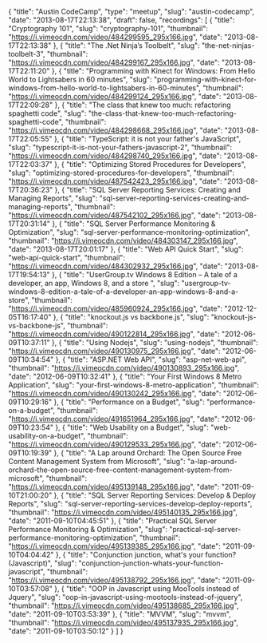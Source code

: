 {
  "title": "Austin CodeCamp",
  "type": "meetup",
  "slug": "austin-codecamp",
  "date": "2013-08-17T22:13:38",
  "draft": false,
  "recordings": [
    {
      "title": "Cryptography 101",
      "slug": "cryptography-101",
      "thumbnail": "https://i.vimeocdn.com/video/484299595_295x166.jpg",
      "date": "2013-08-17T22:13:38"
    },
    {
      "title": "The .Net Ninja’s Toolbelt",
      "slug": "the-net-ninjas-toolbelt-3",
      "thumbnail": "https://i.vimeocdn.com/video/484299167_295x166.jpg",
      "date": "2013-08-17T22:11:20"
    },
    {
      "title": "Programming with Kinect for Windows: From Hello World to Lightsabers in 60 minutes",
      "slug": "programming-with-kinect-for-windows-from-hello-world-to-lightsabers-in-60-minutes",
      "thumbnail": "https://i.vimeocdn.com/video/484299124_295x166.jpg",
      "date": "2013-08-17T22:09:28"
    },
    {
      "title": "The class that knew too much: refactoring spaghetti code",
      "slug": "the-class-that-knew-too-much-refactoring-spaghetti-code",
      "thumbnail": "https://i.vimeocdn.com/video/484298668_295x166.jpg",
      "date": "2013-08-17T22:05:55"
    },
    {
      "title": "TypeScript: it is not your father's JavaScript",
      "slug": "typescript-it-is-not-your-fathers-javascript-2",
      "thumbnail": "https://i.vimeocdn.com/video/484298740_295x166.jpg",
      "date": "2013-08-17T22:03:37"
    },
    {
      "title": "Optimizing Stored Procedures for Developers",
      "slug": "optimizing-stored-procedures-for-developers",
      "thumbnail": "https://i.vimeocdn.com/video/487542423_295x166.jpg",
      "date": "2013-08-17T20:36:23"
    },
    {
      "title": "SQL Server Reporting Services: Creating and Managing Reports",
      "slug": "sql-server-reporting-services-creating-and-managing-reports",
      "thumbnail": "https://i.vimeocdn.com/video/487542102_295x166.jpg",
      "date": "2013-08-17T20:31:14"
    },
    {
      "title": "SQL Server Performance Monitoring & Optimization",
      "slug": "sql-server-performance-monitoring-optimization",
      "thumbnail": "https://i.vimeocdn.com/video/484303147_295x166.jpg",
      "date": "2013-08-17T20:01:17"
    },
    {
      "title": "Web API Quick Start",
      "slug": "web-api-quick-start",
      "thumbnail": "https://i.vimeocdn.com/video/484302932_295x166.jpg",
      "date": "2013-08-17T19:54:13"
    },
    {
      "title": "UserGroup.tv Windows 8 Edition – A tale of a developer, an app, Windows 8, and a store ",
      "slug": "usergroup-tv-windows-8-edition-a-tale-of-a-developer-an-app-windows-8-and-a-store",
      "thumbnail": "https://i.vimeocdn.com/video/485960924_295x166.jpg",
      "date": "2012-12-05T16:17:40"
    },
    {
      "title": "knockout.js vs backbone.js",
      "slug": "knockout-js-vs-backbone-js",
      "thumbnail": "https://i.vimeocdn.com/video/490122814_295x166.jpg",
      "date": "2012-06-09T10:37:11"
    },
    {
      "title": "Using Nodejs",
      "slug": "using-nodejs",
      "thumbnail": "https://i.vimeocdn.com/video/490130975_295x166.jpg",
      "date": "2012-06-09T10:34:54"
    },
    {
      "title": "ASP.NET Web API",
      "slug": "asp-net-web-api",
      "thumbnail": "https://i.vimeocdn.com/video/490130893_295x166.jpg",
      "date": "2012-06-09T10:32:41"
    },
    {
      "title": "Your First Windows 8 Metro Application",
      "slug": "your-first-windows-8-metro-application",
      "thumbnail": "https://i.vimeocdn.com/video/490130242_295x166.jpg",
      "date": "2012-06-09T10:29:16"
    },
    {
      "title": "Performance on a Budget",
      "slug": "performance-on-a-budget",
      "thumbnail": "https://i.vimeocdn.com/video/491651964_295x166.jpg",
      "date": "2012-06-09T10:23:54"
    },
    {
      "title": "Web Usability on a Budget",
      "slug": "web-usability-on-a-budget",
      "thumbnail": "https://i.vimeocdn.com/video/490129533_295x166.jpg",
      "date": "2012-06-09T10:19:39"
    },
    {
      "title": "A Lap around Orchard: The Open Source Free Content Management System from Microsoft",
      "slug": "a-lap-around-orchard-the-open-source-free-content-management-system-from-microsoft",
      "thumbnail": "https://i.vimeocdn.com/video/495139148_295x166.jpg",
      "date": "2011-09-10T21:00:20"
    },
    {
      "title": "SQL Server Reporting Services: Develop & Deploy Reports",
      "slug": "sql-server-reporting-services-develop-deploy-reports",
      "thumbnail": "https://i.vimeocdn.com/video/495140135_295x166.jpg",
      "date": "2011-09-10T04:45:51"
    },
    {
      "title": "Practical SQL Server Performance Monitoring & Optimization",
      "slug": "practical-sql-server-performance-monitoring-optimization",
      "thumbnail": "https://i.vimeocdn.com/video/495139385_295x166.jpg",
      "date": "2011-09-10T04:04:42"
    },
    {
      "title": "Conjunction junction, what's your function? (Javascript)",
      "slug": "conjunction-junction-whats-your-function-javascript",
      "thumbnail": "https://i.vimeocdn.com/video/495138792_295x166.jpg",
      "date": "2011-09-10T03:57:08"
    },
    {
      "title": "OOP in Javascript using MooTools instead of Jquery",
      "slug": "oop-in-javascript-using-mootools-instead-of-jquery",
      "thumbnail": "https://i.vimeocdn.com/video/495138685_295x166.jpg",
      "date": "2011-09-10T03:53:39"
    },
    {
      "title": "MVVM",
      "slug": "mvvm",
      "thumbnail": "https://i.vimeocdn.com/video/495137935_295x166.jpg",
      "date": "2011-09-10T03:50:12"
    }
  ]
}
